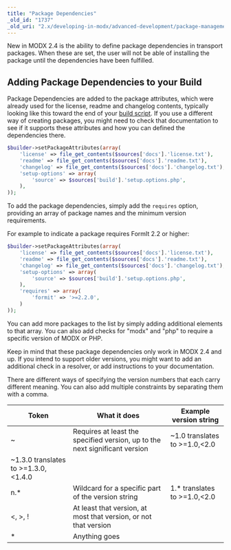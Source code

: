 ```yaml
---
title: "Package Dependencies"
_old_id: "1737"
_old_uri: "2.x/developing-in-modx/advanced-development/package-management/package-dependencies"
---
```


New in MODX 2.4 is the ability to define package dependencies in transport packages. When these are set, the user will not be able of installing the package until the dependencies have been fulfilled.

## Adding Package Dependencies to your Build

Package Dependencies are added to the package attributes, which were already used for the license, readme and changelog contents, typically looking like this toward the end of your [build script](extending-modx/transport-packages/build-script). If you use a different way of creating packages, you might need to check that documentation to see if it supports these attributes and how you can defined the dependencies there.

```php
$builder->setPackageAttributes(array(
    'license' => file_get_contents($sources['docs'].'license.txt'),
    'readme' => file_get_contents($sources['docs'].'readme.txt'),
    'changelog' => file_get_contents($sources['docs'].'changelog.txt'),
    'setup-options' => array(
        'source' => $sources['build'].'setup.options.php',
    ),
));
```

To add the package dependencies, simply add the `requires` option, providing an array of package names and the minimum version requirements.

For example to indicate a package requires FormIt 2.2 or higher:

```php
$builder->setPackageAttributes(array(
    'license' => file_get_contents($sources['docs'].'license.txt'),
    'readme' => file_get_contents($sources['docs'].'readme.txt'),
    'changelog' => file_get_contents($sources['docs'].'changelog.txt'),
    'setup-options' => array(
        'source' => $sources['build'].'setup.options.php',
    ),
    'requires' => array(
        'formit' => '>=2.2.0',
    )
));
```

You can add more packages to the list by simply adding additional elements to that array. You can also add checks for "modx" and "php" to require a specific version of MODX or PHP.

Keep in mind that these package dependencies only work in MODX 2.4 and up. If you intend to support older versions, you might want to add an additional check in a resolver, or add instructions to your documentation.

There are different ways of specifying the version numbers that each carry different meaning. You can also add multiple constraints by separating them with a comma.

| Token                               | What it does                                                                | Example version string        |
| ----------------------------------- | --------------------------------------------------------------------------- | ----------------------------- |
| ~                                   | Requires at least the specified version, up to the next significant version | ~1.0 translates to >=1.0,<2.0 |
| ~1.3.0 translates to >=1.3.0,<1.4.0 |
| n.\*                                | Wildcard for a specific part of the version string                          | 1.\* translates to >=1.0,<2.0 |
| <, >, !                             | At least that version, at most that version, or not that version            |                               |
| \*                                  | Anything goes                                                               |                               |
